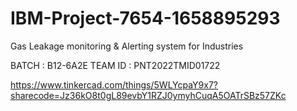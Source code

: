 # IBM-Project-7654-1658895293
Gas Leakage monitoring &amp; Alerting system for Industries

BATCH    :   B12-6A2E
TEAM ID  :   PNT2022TMID01722

https://www.tinkercad.com/things/5WLYcpaY9x7?sharecode=Jz36kO8t0gL89evbY1RZJ0ymyhCuqA5OATrSBz57ZKc
